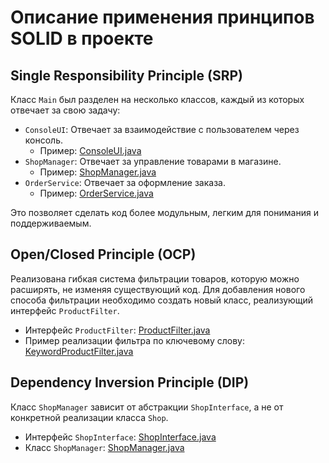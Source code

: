 # Описание применения принципов SOLID в проекте

## Single Responsibility Principle (SRP)

Класс `Main` был разделен на несколько классов, каждый из которых отвечает за свою задачу:

*   `ConsoleUI`: Отвечает за взаимодействие с пользователем через консоль.
    *   Пример: [ConsoleUI.java](https://github.com/art4000xxx/jd-homeworks-solid-task1/blob/main/ConsoleUI.java)
*   `ShopManager`: Отвечает за управление товарами в магазине.
    *   Пример: [ShopManager.java](https://github.com/art4000xxx/jd-homeworks-solid-task1/blob/main/src/ShopManager.java)
*   `OrderService`: Отвечает за оформление заказа.
    *   Пример: [OrderService.java](https://github.com/art4000xxx/jd-homeworks-solid-task1/blob/main/src/OrderService.java)

Это позволяет сделать код более модульным, легким для понимания и поддерживаемым.

## Open/Closed Principle (OCP)

Реализована гибкая система фильтрации товаров, которую можно расширять, не изменяя существующий код. Для добавления нового способа фильтрации необходимо создать новый класс, реализующий интерфейс `ProductFilter`.

*   Интерфейс `ProductFilter`: [ProductFilter.java](https://github.com/art4000xxx/jd-homeworks-solid-task1/blob/main/src/ProductFilter.java)
*   Пример реализации фильтра по ключевому слову: [KeywordProductFilter.java](https://github.com/art4000xxx/jd-homeworks-solid-task1/blob/main/src/KeywordProductFilter.java)

## Dependency Inversion Principle (DIP)

Класс `ShopManager` зависит от абстракции `ShopInterface`, а не от конкретной реализации класса `Shop`.

*   Интерфейс `ShopInterface`: [ShopInterface.java](https://github.com/art4000xxx/jd-homeworks-solid-task1/blob/main/src/ShopInterface.java)
*   Класс `ShopManager`: [ShopManager.java](https://github.com/art4000xxx/jd-homeworks-solid-task1/blob/main/src/ShopManager.java)

